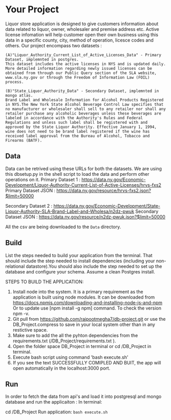 

# Your Project

Liquor store application is designed to give customers information about data related to liquor, owner, wholesaler and premise address etc. Active license infomation will help customer open their own business using this data in a specific county, city, method of operation, licesce codes and others. Our project encompass two datasets : 

    (A)"Liquor_Authority_Current_List_of_Active_Licenses_Data" - Primary Dataset, implemnted in postgres. 
    This dataset includes the active licenses in NYS and is updated daily. More detailed information regarding newly issued licenses can be obtained from through our Public Query section of the SLA website, www.sla.ny.gov or through the Freedom of Information Law (FOIL) process.

    (B)"State_Liquor_Authority_Data" - Secondary Dataset, implemnted in mongo atlas.
    Brand Label and Wholesale Information for Alcohol Products Registered in NYS.The New York State Alcohol Beverage Control Law specifies that no manufacturer or wholesaler shall sell to any retailer nor shall any retailer purchase any alcoholic beverages unless these beverages are labeled in accordance with the Authority's Rules and Federal Regulations and unless such label shall be registered with and approved by the State Liquor Authority. Effective January 1, 1994, wine does not need to be brand label registered if the wine has received label approval from the Bureau of Alcohol, Tobacco and Firearms (BATF).

## Data

Data can be retrived using these URLs for both the datasets. We are using this dbsetup.py in the shell script to load the data and perform other operations on it.
Primary Dataset 1 : https://data.ny.gov/Economic-Development/Liquor-Authority-Current-List-of-Active-Licenses/hrvs-fxs2
Primary Dataset JSON : https://data.ny.gov/resource/hrvs-fxs2.json?$limit=50000

Secondary Dataset 2 : https://data.ny.gov/Economic-Development/State-Liquor-Authority-SLA-Brand-Label-and-Wholesa/n2dz-pwuk
Secondary Dataset JSON : https://data.ny.gov/resource/n2dz-pwuk.json?$limit=50000


All the csv are being downloaded to the `Data` directory.

## Build

List the steps needed to build your application from the terminal. That should include the step needed to install dependencies (including your non-relational datastore).You should also include the step needed to set up the database and configure your schema. Assume a clean Postgres install.

STEPS TO BUILD THE APPLICATION:

1. Install node into the system.
    It is a primary requirement as the application is built using node modules. It can be downloaded from https://docs.npmjs.com/downloading-and-installing-node-js-and-npm Or to update use [npm install -g npm] command. To check the version npm -v.
2. Git pull from https://github.com/rajpootmegha7/db-project.git or use the DB_Project.compress to save in your local system other than in any restictive space.
3. Make sure to add the all the pyhton dependencies from the requirements.txt (<YOUR PATH>/DB_Project/requirements.txt ).
4. Open the folder space DB_Project in terminal or cd <YOUR PATH>/DB_Project in terminal.
5. Execute bash script using command 'bash execute.sh'
6. If you see the text SUCCESSFULLY COMIPLED AND BUIT, the app will open automatically in the localhost:3000 port.


## Run

In order to fetch the data from api's and load it into postgresql and mongo database and run the applicaiton :
In terminal:

cd <YOUR PATH>/DB_Project
Run application: `bash execute.sh`
